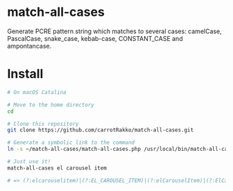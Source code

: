 # match-all-cases
Generate PCRE pattern string which matches to several cases: camelCase, PascalCase, snake_case, kebab-case, CONSTANT_CASE and ampontancase.

# Install

```bash
# On macOS Catalina

# Move to the home directory
cd

# Clone this repository
git clone https://github.com/carrotRakko/match-all-cases.git

# Generate a symbolic link to the command
ln -s ~/match-all-cases/match-all-cases.php /usr/local/bin/match-all-cases

# Just use it!
match-all-cases el carousel item

# => (?:elcarouselitem)|(?:EL_CAROUSEL_ITEM)|(?:elCarouselItem)|(?:ElCarouselItem)|(?:el_carousel_item)|(?:el-carousel-item)
```
